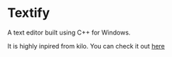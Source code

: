 # Textify

A text editor built using C++ for Windows.

It is highly inpired from kilo. You can check it out [here](https://github.com/antirez/kilo)




